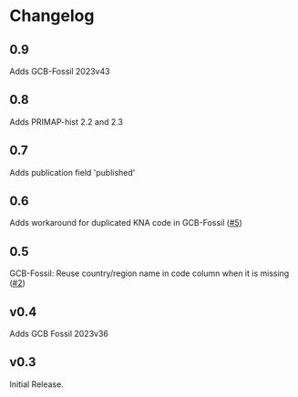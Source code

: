 # Changelog

## 0.9

Adds GCB-Fossil 2023v43

## 0.8

Adds PRIMAP-hist 2.2 and 2.3

## 0.7

Adds publication field 'published'

## 0.6

Adds workaround for duplicated KNA code in GCB-Fossil
([#5](https://github.com/openclimatedata/openclimatedata/issues/5))

## 0.5

GCB-Fossil: Reuse country/region name in code column when it is missing
([#2](https://github.com/openclimatedata/openclimatedata/issues/2))

## v0.4

Adds GCB Fossil 2023v36

## v0.3

Initial Release.
